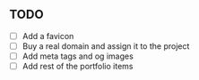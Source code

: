 ## TODO

- [ ] Add a favicon
- [ ] Buy a real domain and assign it to the project
- [ ] Add meta tags and og images
- [ ] Add rest of the portfolio items

